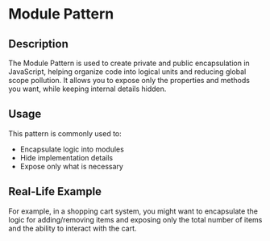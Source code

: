 # Module Pattern

## Description
The Module Pattern is used to create private and public encapsulation in JavaScript, helping organize code into logical units and reducing global scope pollution. It allows you to expose only the properties and methods you want, while keeping internal details hidden.

## Usage
This pattern is commonly used to:

- Encapsulate logic into modules
- Hide implementation details
- Expose only what is necessary

## Real-Life Example
For example, in a shopping cart system, you might want to encapsulate the logic for adding/removing items and exposing only the total number of items and the ability to interact with the cart.
